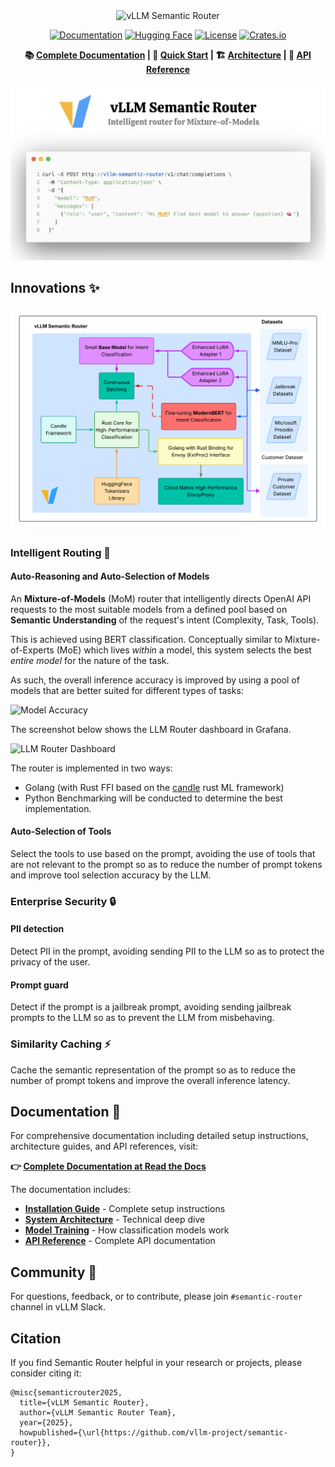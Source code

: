 <div align="center">

<img src="website/static/img/repo.png" alt="vLLM Semantic Router"/>

[![Documentation](https://img.shields.io/badge/docs-read%20the%20docs-blue)](https://vllm-semantic-router.com)
[![Hugging Face](https://img.shields.io/badge/🤗%20Hugging%20Face-Community-yellow)](https://huggingface.co/LLM-Semantic-Router)
[![License](https://img.shields.io/badge/license-Apache%202.0-blue.svg)](LICENSE)
[![Crates.io](https://img.shields.io/crates/v/candle-semantic-router.svg)](https://crates.io/crates/candle-semantic-router)

**📚 [Complete Documentation](https://vllm-semantic-router.com) | 🚀 [Quick Start](https://vllm-semantic-router.com/docs/getting-started/installation) | 🏗️ [Architecture](https://vllm-semantic-router.com/docs/architecture/system-architecture/) | 📖 [API Reference](https://vllm-semantic-router.com/docs/api/router/)**

![](./website/static/img/code.png)

</div>

## Innovations ✨

![](./website/static/img/architecture.png)

### Intelligent Routing 🧠

#### Auto-Reasoning and Auto-Selection of Models

An **Mixture-of-Models** (MoM) router that intelligently directs OpenAI API requests to the most suitable models from a defined pool based on **Semantic Understanding** of the request's intent (Complexity, Task, Tools).

This is achieved using BERT classification. Conceptually similar to Mixture-of-Experts (MoE) which lives *within* a model, this system selects the best *entire model* for the nature of the task.

As such, the overall inference accuracy is improved by using a pool of models that are better suited for different types of tasks:

![Model Accuracy](./website/static/img/category_accuracies.png)

The screenshot below shows the LLM Router dashboard in Grafana.

![LLM Router Dashboard](./website/static/img/grafana_screenshot.png)

The router is implemented in two ways: 
- Golang (with Rust FFI based on the [candle](https://github.com/huggingface/candle) rust ML framework)
- Python
Benchmarking will be conducted to determine the best implementation.

#### Auto-Selection of Tools

Select the tools to use based on the prompt, avoiding the use of tools that are not relevant to the prompt so as to reduce the number of prompt tokens and improve tool selection accuracy by the LLM.

### Enterprise Security 🔒

#### PII detection

Detect PII in the prompt, avoiding sending PII to the LLM so as to protect the privacy of the user.

#### Prompt guard

Detect if the prompt is a jailbreak prompt, avoiding sending jailbreak prompts to the LLM so as to prevent the LLM from misbehaving.

### Similarity Caching ⚡️

Cache the semantic representation of the prompt so as to reduce the number of prompt tokens and improve the overall inference latency.

## Documentation 📖

For comprehensive documentation including detailed setup instructions, architecture guides, and API references, visit:

**👉 [Complete Documentation at Read the Docs](https://vllm-semantic-router.com/)**

The documentation includes:
- **[Installation Guide](https://vllm-semantic-router.com/docs/getting-started/installation/)** - Complete setup instructions
- **[System Architecture](https://vllm-semantic-router.com/docs/architecture/system-architecture/)** - Technical deep dive
- **[Model Training](https://vllm-semantic-router.com/docs/training/training-overview/)** - How classification models work
- **[API Reference](https://vllm-semantic-router.com/docs/api/router/)** - Complete API documentation

## Community 👋

For questions, feedback, or to contribute, please join `#semantic-router` channel in vLLM Slack.

## Citation

If you find Semantic Router helpful in your research or projects, please consider citing it:

```
@misc{semanticrouter2025,
  title={vLLM Semantic Router},
  author={vLLM Semantic Router Team},
  year={2025},
  howpublished={\url{https://github.com/vllm-project/semantic-router}},
}
```
